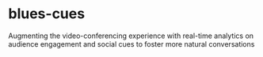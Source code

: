 # blues-cues
Augmenting the video-conferencing experience with real-time analytics on audience engagement and social cues to foster more natural conversations
